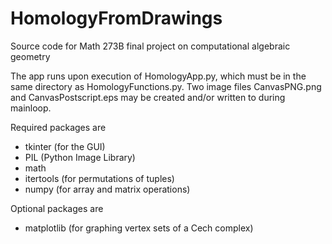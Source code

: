 # HomologyFromDrawings
Source code for Math 273B final project on computational algebraic geometry

The app runs upon execution of HomologyApp.py, which must be in the same directory as HomologyFunctions.py.
Two image files CanvasPNG.png and CanvasPostscript.eps may be created and/or written to during mainloop.

Required packages are
- tkinter (for the GUI)
- PIL (Python Image Library)
- math
- itertools (for permutations of tuples)
- numpy (for array and matrix operations)

Optional packages are
- matplotlib (for graphing vertex sets of a Cech complex)
